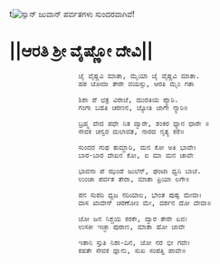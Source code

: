t![ಸ್ಯಾನ್ ಜುವಾನ್ ಪರ್ವತಗಳು ಸುಂದರವಾಗಿವೆ!](lib/assets/images/artis/img.png "San Juan Mountains")

# ||ಆರತಿ ಶ್ರೀ ವೈಷ್ಣೋ ದೇವಿ||

                     ಜೈ ವೈಷ್ಣವಿ ಮಾತಾ, ಮೈಯಾ ಜೈ ವೈಷ್ಣವಿ ಮಾತಾ.
                     ಹಠ ಜೋದಾ ತೇರೇ ವಯಸ್ಸು, ಆರತಿ ಮೈಂ ಗತಾ

                     ಶಿಶಾ ಪೆ ಛತ್ರ ವಿರಾಜೆ, ಮುರತಿಯ ಪ್ಯಾರಿ.
                     ಗಂಗಾ ಬಹತಿ ಚರಣನ, ಜ್ಯೋತಿ ಜಾಗೇ ನ್ಯಾರಿ॥

                     ಬ್ರಹ್ಮ ವೇದ ಪಧೇ ನಿತ ದ್ವಾರೇ, ಶಂಕರ ಧ್ಯಾನ ಧಾರೇ ॥
                     ಸೇವಕ ಚನ್ವರ ದುಲಾವತ, ನಾರದ ನೃತ್ಯ ಕರೆ॥

                     ಸುಂದರ ಗುಫ ತುಮ್ಹಾರಿ, ಮನ ಕೋ ಅತಿ ಭಾವೇ।
                     ಬಾರ-ಬಾರ ದೇಖನ ಕೋ, ಐ ಮಾ ಮನ ಚಾವೇ

                     ಭಾವನಾ ಪೆ ಝಂಡೆ ಜುಲೆನ್, ಘಂಟಾ ಧ್ವನಿ ಬಾಜೆ.
                     ಉಂಚಾ ಪರ್ವತ ತೇರಾ, ಮಾತಾ ಪ್ರಿಯಾ ಲಗೇ॥

                     ಪನ ಸುಪರಿ ಧ್ವಜ ನರಿಯಾಲ, ಭೇಂತ ಪುಷ್ಪ ಮೇವಾ।
                     ದಾಸ ಖಾದೇನ್ ಚರಣೋಂ ಮೇ, ದರ್ಶನ ದೋ ದೇವಾ॥

                     ಜೋ ಜನ ನಿಶ್ಚಯ ಕರಕೇ, ದ್ವಾರ ತೇರೇ ಏವ।
                     ಉಸಕೀ ಇಚ್ಛಾ ಪುರಾಣ, ಮಾತಾ ಹೋ ಜಾವೇ

                     ಇತಾನಿ ಸ್ತುತಿ ನಿಶಾ-ದಿನ, ಜೋ ನರ ಭೀ ಗವೇ।
                     ಕಹತೇ ಸೇವಕ ಧ್ಯಾನು, ಸುಖ ಸಂಪತ್ತಿ ಪಾವೇ॥